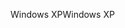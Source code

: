 <span data-ttu-id="5dfd0-101">Windows XP</span><span class="sxs-lookup"><span data-stu-id="5dfd0-101">Windows XP</span></span>